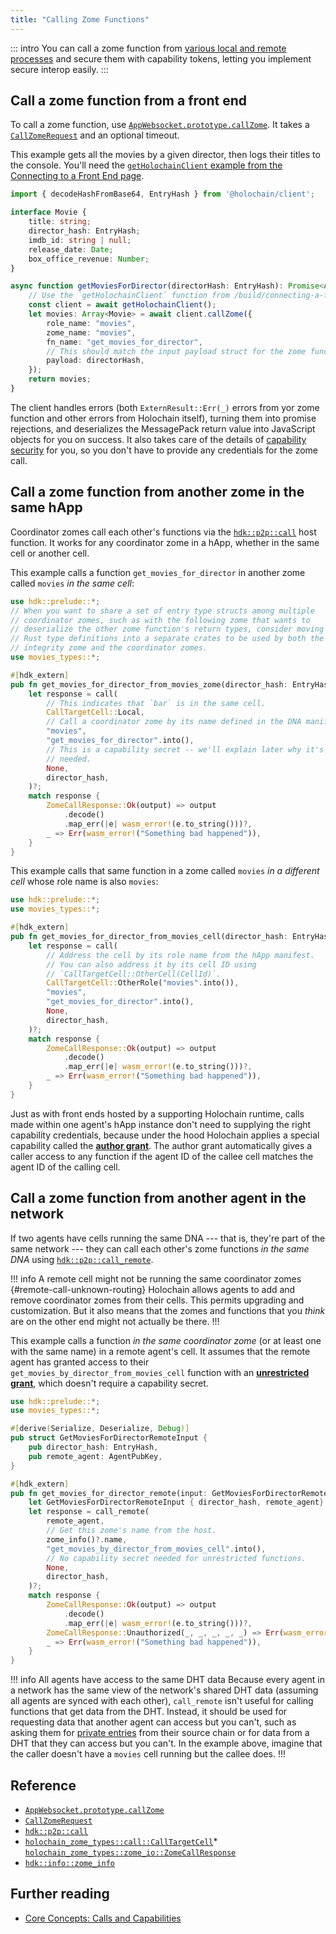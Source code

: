 ```yaml
---
title: "Calling Zome Functions"
---
```


::: intro
You can call a zome function from [various local and remote processes](/build/connecting-the-parts/#what-processes-can-connect-to-a-happ) and secure them with capability tokens, letting you implement secure interop easily.
:::

## Call a zome function from a front end

To call a zome function, use [`AppWebsocket.prototype.callZome`](https://github.com/holochain/holochain-client-js/blob/main/docs/client.appwebsocket.callzome.md). It takes a [`CallZomeRequest`](https://github.com/holochain/holochain-client-js/blob/main/docs/client.callzomerequest.md) and an optional timeout.

This example gets all the movies by a given director, then logs their titles to the console. You'll need the [`getHolochainClient` example from the Connecting to a Front End page](/build/connecting-a-front-end/#connect-to-a-happ-with-the-javascript-client).

```typescript
import { decodeHashFromBase64, EntryHash } from '@holochain/client';

interface Movie {
    title: string;
    director_hash: EntryHash;
    imdb_id: string | null;
    release_date: Date;
    box_office_revenue: Number;
}

async function getMoviesForDirector(directorHash: EntryHash): Promise<Array<Movie>> {
    // Use the `getHolochainClient` function from /build/connecting-a-front-end/
    const client = await getHolochainClient();
    let movies: Array<Movie> = await client.callZome({
        role_name: "movies",
        zome_name: "movies",
        fn_name: "get_movies_for_director",
        // This should match the input payload struct for the zome function.
        payload: directorHash,
    });
    return movies;
}
```

The client handles errors (both `ExternResult::Err(_)` errors from yor zome function and other errors from Holochain itself), turning them into promise rejections, and deserializes the MessagePack return value into JavaScript objects for you on success. It also takes care of the details of [capability security](/build/connecting-the-parts/#securing-zome-functions-against-unauthorized-access) for you, so you don't have to provide any credentials for the zome call.

## Call a zome function from another zome in the same hApp

Coordinator zomes call each other's functions via the [`hdk::p2p::call`](https://docs.rs/hdk/latest/hdk/p2p/fn.call.html) host function. It works for any coordinator zome in a hApp, whether in the same cell or another cell.

This example calls a function `get_movies_for_director` in another zome called `movies` _in the same cell_:

```rust
use hdk::prelude::*;
// When you want to share a set of entry type structs among multiple
// coordinator zomes, such as with the following zome that wants to
// deserialize the other zome function's return types, consider moving the
// Rust type definitions into a separate crates to be used by both the
// integrity zome and the coordinator zomes.
use movies_types::*;

#[hdk_extern]
pub fn get_movies_for_director_from_movies_zome(director_hash: EntryHash) -> ExternResult<Vec<Movie>> {
    let response = call(
        // This indicates that `bar` is in the same cell.
        CallTargetCell::Local,
        // Call a coordinator zome by its name defined in the DNA manifest.
        "movies",
        "get_movies_for_director".into(),
        // This is a capability secret -- we'll explain later why it's not
        // needed.
        None,
        director_hash,
    )?;
    match response {
        ZomeCallResponse::Ok(output) => output
            .decode()
            .map_err(|e| wasm_error!(e.to_string()))?,
        _ => Err(wasm_error!("Something bad happened")),
    }
}
```

This example calls that same function in a zome called `movies` _in a different cell_ whose role name is also `movies`:

```rust
use hdk::prelude::*;
use movies_types::*;

#[hdk_extern]
pub fn get_movies_for_director_from_movies_cell(director_hash: EntryHash) -> ExternResult<Vec<Movie>> {
    let response = call(
        // Address the cell by its role name from the hApp manifest.
        // You can also address it by its cell ID using
        // `CallTargetCell::OtherCell(CellId)`.
        CallTargetCell::OtherRole("movies".into()),
        "movies",
        "get_movies_for_director".into(),
        None,
        director_hash,
    )?;
    match response {
        ZomeCallResponse::Ok(output) => output
            .decode()
            .map_err(|e| wasm_error!(e.to_string()))?,
        _ => Err(wasm_error!("Something bad happened")),
    }
}
```

Just as with front ends hosted by a supporting Holochain runtime, calls made within one agent's hApp instance don't need to supplying the right capability credentials, because under the hood Holochain applies a special capability called the [**author grant**](/concepts/8_calls_capabilities/#author-grant). The author grant automatically gives a caller access to any function if the agent ID of the callee cell matches the agent ID of the calling cell.

## Call a zome function from another agent in the network

If two agents have cells running the same DNA --- that is, they're part of the same network --- they can call each other's zome functions _in the same DNA_ using [`hdk::p2p::call_remote`](https://docs.rs/hdk/latest/hdk/p2p/fn.call_remote.html).

!!! info A remote cell might not be running the same coordinator zomes {#remote-call-unknown-routing}
Holochain allows agents to add and remove coordinator zomes from their cells. This permits upgrading and customization. But it also means that the zomes and functions that you _think_ are on the other end might not actually be there.
!!!

This example calls a function _in the same coordinator zome_ (or at least one with the same name) in a remote agent's cell. It assumes that the remote agent has granted access to their `get_movies_by_director_from_movies_cell` function with an [**unrestricted grant**](/build/capabilities/#unrestricted), which doesn't require a capability secret.

```rust
use hdk::prelude::*;
use movies_types::*;

#[derive(Serialize, Deserialize, Debug)]
pub struct GetMoviesForDirectorRemoteInput {
    pub director_hash: EntryHash,
    pub remote_agent: AgentPubKey,
}

#[hdk_extern]
pub fn get_movies_for_director_remote(input: GetMoviesForDirectorRemoteInput) -> ExternResult<Vec<Movie>> {
    let GetMoviesForDirectorRemoteInput { director_hash, remote_agent} = input;
    let response = call_remote(
        remote_agent,
        // Get this zome's name from the host.
        zome_info()?.name,
        "get_movies_by_director_from_movies_cell".into(),
        // No capability secret needed for unrestricted functions.
        None,
        director_hash,
    )?;
    match response {
        ZomeCallResponse::Ok(output) => output
            .decode()
            .map_err(|e| wasm_error!(e.to_string()))?,
        ZomeCallResponse::Unauthorized(_, _, _, _, _) => Err(wasm_error!("I wasn't allowed to call this function on remote device")),
        _ => Err(wasm_error!("Something bad happened")),
    }
}
```

!!! info All agents have access to the same DHT data
Because every agent in a network has the same view of the network's shared DHT data (assuming all agents are synced with each other), `call_remote` isn't useful for calling functions that get data from the DHT. Instead, it should be used for requesting data that another agent can access but you can't, such as asking them for [private entries](/build/entries/#private-entry-type) from their source chain or for data from a DHT that they can access but you can't. In the example above, imagine that the caller doesn't have a `movies` cell running but the callee does.
!!!

## Reference

* [`AppWebsocket.prototype.callZome`](https://github.com/holochain/holochain-client-js/blob/main/docs/client.appwebsocket.callzome.md)
* [`CallZomeRequest`](https://github.com/holochain/holochain-client-js/blob/main/docs/client.callzomerequest.md)
* [`hdk::p2p::call`](https://docs.rs/hdk/latest/hdk/p2p/fn.call.html)
* [`holochain_zome_types::call::CallTargetCell`](https://docs.rs/holochain_zome_types/latest/holochain_zome_types/call/enum.CallTargetCell.html)* [`holochain_zome_types::zome_io::ZomeCallResponse`](https://docs.rs/holochain_zome_types/latest/holochain_zome_types/zome_io/enum.ZomeCallResponse.html)
* [`hdk::info::zome_info`](https://docs.rs/hdk/latest/hdk/info/fn.zome_info.html)

## Further reading

* [Core Concepts: Calls and Capabilities](/concepts/8_calls_capabilities)